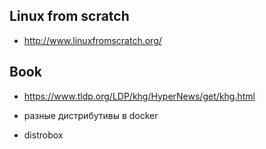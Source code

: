 ## Linux from scratch

- http://www.linuxfromscratch.org/

## Book

- https://www.tldp.org/LDP/khg/HyperNews/get/khg.html

- разные дистрибутивы в docker
- distrobox
